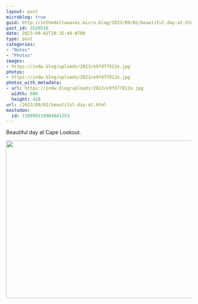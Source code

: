 ```yaml
---
layout: post
microblog: true
guid: http://inthedeltawaves.micro.blog/2023/09/02/beautiful-day-at.html
post_id: 3520516
date: 2023-09-02T20:35:49-0700
type: post
categories:
- "Notes"
- "Photos"
images:
- https://indw.blog/uploads/2023/e9fd77812e.jpg
photos:
- https://indw.blog/uploads/2023/e9fd77812e.jpg
photos_with_metadata:
- url: https://indw.blog/uploads/2023/e9fd77812e.jpg
  width: 600
  height: 428
url: /2023/09/02/beautiful-day-at.html
mastodon:
  id: 110999119904841253
---
```

Beautiful day at Cape Lookout. 


<img src="uploads/2023/e9fd77812e.jpg" width="600" height="428" alt="">
